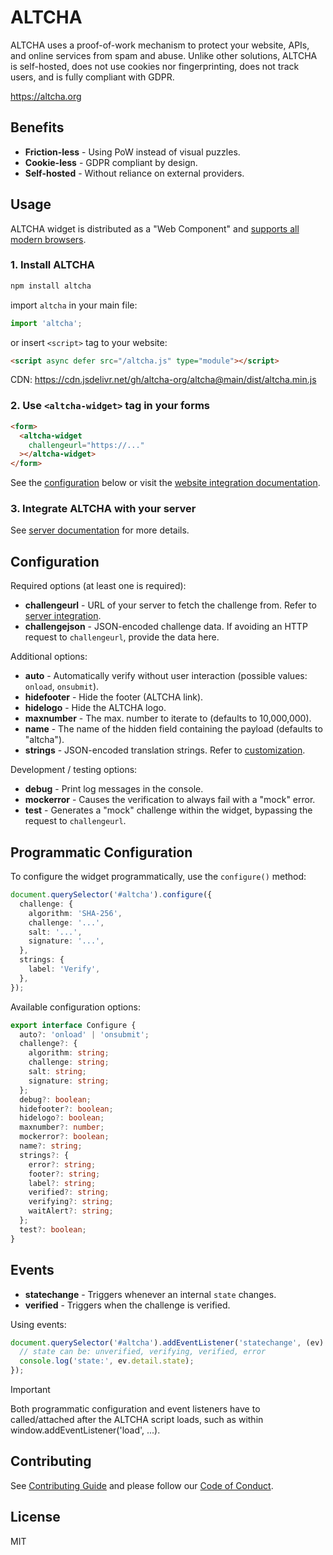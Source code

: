 # ALTCHA

ALTCHA uses a proof-of-work mechanism to protect your website, APIs, and online services from spam and abuse. Unlike other solutions, ALTCHA is self-hosted, does not use cookies nor fingerprinting, does not track users, and is fully compliant with GDPR.

https://altcha.org

## Benefits

- __Friction-less__ - Using PoW instead of visual puzzles.
- __Cookie-less__ - GDPR compliant by design.
- __Self-hosted__ - Without reliance on external providers.

## Usage

ALTCHA widget is distributed as a "Web Component" and [supports all modern browsers](https://developer.mozilla.org/en-US/docs/Web/API/Web_components#browser_compatibility).

### 1. Install ALTCHA

```sh
npm install altcha
```

import `altcha` in your main file:

```js
import 'altcha';
```

or insert `<script>` tag to your website:

```html
<script async defer src="/altcha.js" type="module"></script>
```

CDN: https://cdn.jsdelivr.net/gh/altcha-org/altcha@main/dist/altcha.min.js

### 2. Use `<altcha-widget>` tag in your forms

```html
<form>
  <altcha-widget
    challengeurl="https://..."
  ></altcha-widget>  
</form>
```

See the [configuration](#configuration) below or visit the [website integration documentation](https://altcha.org/docs/website-integration).

### 3. Integrate ALTCHA with your server

See [server documentation](https://altcha.org/docs/server-integration) for more details.

## Configuration

Required options (at least one is required):

- __challengeurl__ - URL of your server to fetch the challenge from. Refer to [server integration](/docs/server-integration).
- __challengejson__ - JSON-encoded challenge data. If avoiding an HTTP request to `challengeurl`, provide the data here.

Additional options:

- __auto__ - Automatically verify without user interaction (possible values: `onload`, `onsubmit`).
- __hidefooter__ - Hide the footer (ALTCHA link).
- __hidelogo__ - Hide the ALTCHA logo.
- __maxnumber__ - The max. number to iterate to (defaults to 10,000,000).
- __name__ - The name of the hidden field containing the payload (defaults to "altcha").
- __strings__ - JSON-encoded translation strings. Refer to [customization](/docs/widget-customization).

Development / testing options:

- __debug__ - Print log messages in the console.
- __mockerror__ - Causes the verification to always fail with a "mock" error.
- __test__ - Generates a "mock" challenge within the widget, bypassing the request to `challengeurl`.

## Programmatic Configuration

To configure the widget programmatically, use the `configure()` method:

```ts
document.querySelector('#altcha').configure({
  challenge: {
    algorithm: 'SHA-256',
    challenge: '...',
    salt: '...',
    signature: '...',
  },
  strings: {
    label: 'Verify',
  },
});
```

Available configuration options: 

```ts
export interface Configure {
  auto?: 'onload' | 'onsubmit'; 
  challenge?: {
    algorithm: string;
    challenge: string;
    salt: string;
    signature: string;
  };
  debug?: boolean;
  hidefooter?: boolean;
  hidelogo?: boolean;
  maxnumber?: number;
  mockerror?: boolean;
  name?: string;
  strings?: {
    error?: string;
    footer?: string;
    label?: string;
    verified?: string;
    verifying?: string;
    waitAlert?: string;
  };
  test?: boolean;
}
```

## Events

- __statechange__ - Triggers whenever an internal `state` changes.
- __verified__ - Triggers when the challenge is verified.

Using events:

```js
document.querySelector('#altcha').addEventListener('statechange', (ev) => {
  // state can be: unverified, verifying, verified, error
  console.log('state:', ev.detail.state);
});
```

> [!IMPORTANT]  
> Both programmatic configuration and event listeners have to called/attached after the ALTCHA script loads, such as within window.addEventListener('load', ...).

## Contributing
See [Contributing Guide](https://github.com/altcha-org/altcha/blob/main/CONTRIBUTING.md) and please follow our [Code of Conduct](https://github.com/altcha-org/altcha/blob/main/CODE_OF_CONDUCT.md).

## License

MIT

